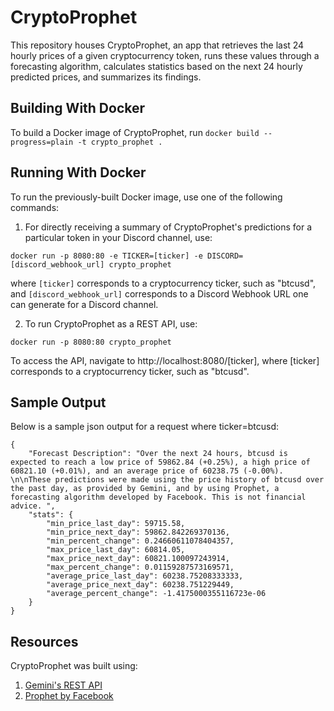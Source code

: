 # CryptoProphet

This repository houses CryptoProphet, an app that retrieves the last 24 hourly prices of a given cryptocurrency token, runs these values through a forecasting algorithm, calculates statistics based on the next 24 hourly predicted prices, and summarizes its findings.

## Building With Docker

To build a Docker image of CryptoProphet, run `docker build --progress=plain -t crypto_prophet .`

## Running With Docker

To run the previously-built Docker image, use one of the following commands:
1) For directly receiving a summary of CryptoProphet's predictions for a particular token in your Discord channel, use:
```
docker run -p 8080:80 -e TICKER=[ticker] -e DISCORD=[discord_webhook_url] crypto_prophet
```
where `[ticker]` corresponds to a cryptocurrency ticker, such as "btcusd", and `[discord_webhook_url]` corresponds to a Discord Webhook URL one can generate for a Discord channel.

2) To run CryptoProphet as a REST API, use:
```
docker run -p 8080:80 crypto_prophet
```
To access the API, navigate to http://localhost:8080/[ticker], where [ticker] corresponds to a cryptocurrency ticker, such as "btcusd".

## Sample Output

Below is a sample json output for a request where ticker=btcusd:
```
{
    "Forecast Description": "Over the next 24 hours, btcusd is expected to reach a low price of 59862.84 (+0.25%), a high price of 60821.10 (+0.01%), and an average price of 60238.75 (-0.00%). \n\nThese predictions were made using the price history of btcusd over the past day, as provided by Gemini, and by using Prophet, a forecasting algorithm developed by Facebook. This is not financial advice. ",
    "stats": {
        "min_price_last_day": 59715.58,
        "min_price_next_day": 59862.842269370136,
        "min_percent_change": 0.24660611078404357,
        "max_price_last_day": 60814.05,
        "max_price_next_day": 60821.100097243914,
        "max_percent_change": 0.01159287573169571,
        "average_price_last_day": 60238.75208333333,
        "average_price_next_day": 60238.751229449,
        "average_percent_change": -1.4175000355116723e-06
    }
}
```

## Resources

CryptoProphet was built using:
1) [Gemini's REST API](https://docs.gemini.com/rest-api/#ticker-v2)
2) [Prophet by Facebook](https://facebook.github.io/prophet/)

